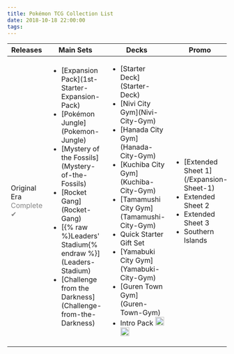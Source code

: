 ```yaml
---
title: Pokémon TCG Collection List
date: 2018-10-18 22:00:00
tags:
---
```


<table>
	<thead>
		<tr>
			<th>Releases</th>
			<th>Main Sets</th>
			<th>Decks</th>
			<th>Promo</th>
		</tr>
	</thead>
	<tbody>
		<tr>
			<td>Original Era<br/><span style="color:#858585">Complete ✔</span></td>
			<td>
				<ul>
					<li>[Expansion Pack](1st-Starter-Expansion-Pack)</li>
					<li>[Pokémon Jungle](Pokemon-Jungle) <img src="https://cdn.bulbagarden.net/upload/2/2f/SetSymbolJungle.png" height="15px" class="nofancybox"/></li>
					<li>[Mystery of the Fossils](Mystery-of-the-Fossils) <img src="https://cdn.bulbagarden.net/upload/e/e6/SetSymbolFossil.png" height="15px" class="nofancybox"/></li>
					<li>[Rocket Gang](Rocket-Gang) <img src="https://cdn.bulbagarden.net/upload/7/7e/SetSymbolTeam_Rocket.png" height="15px" class="nofancybox"/></li>
					<li>[{% raw %}Leaders' Stadium{% endraw %}](Leaders-Stadium) <img src="https://cdn.bulbagarden.net/upload/3/38/SetSymbolGym_Booster.png" height="15px" class="nofancybox"/></li>
					<li>[Challenge from the Darkness](Challenge-from-the-Darkness) <img src="https://cdn.bulbagarden.net/upload/3/38/SetSymbolGym_Booster.png" height="15px" class="nofancybox"/></li>
				</ul>
			</td>
			<td>
				<ul>
					<li>[Starter Deck](Starter-Deck)</li>
					<li>[Nivi City Gym](Nivi-City-Gym)</li>
					<li>[Hanada City Gym](Hanada-City-Gym)</li>
					<li>[Kuchiba City Gym](Kuchiba-City-Gym)</li>
					<li>[Tamamushi City Gym](Tamamushi-City-Gym)</li>
					<li>Quick Starter Gift Set</li>
					<li>[Yamabuki City Gym](Yamabuki-City-Gym)</li>
					<li>[Guren Town Gym](Guren-Town-Gym)</li>
					<li>Intro Pack <img src="https://cdn.bulbagarden.net/upload/2/26/SetSymbolBulbasaurIntroPack.png" height="20px" class="nofancybox"/> <img src="https://cdn.bulbagarden.net/upload/d/d3/SetSymbolSquirtleIntroPack.png" height="20px" class="nofancybox"/></li>
				</ul>
			</td>
			<td>
				<ul>
					<li>[Extended Sheet 1](/Expansion-Sheet-1) <img src="https://cdn.bulbagarden.net/upload/a/af/SetSymbolVending.png" height="16px" class="nofancybox"/></li>
					<li>Extended Sheet 2 <img src="https://cdn.bulbagarden.net/upload/a/af/SetSymbolVending.png" height="16px" class="nofancybox"/></li>
					<li>Extended Sheet 3 <img src="https://cdn.bulbagarden.net/upload/a/af/SetSymbolVending.png" height="16px" class="nofancybox"/></li>
					<li>Southern Islands <img src="https://cdn.bulbagarden.net/upload/9/96/SetSymbolSouthern_Islands.png" height="15px" class="nofancybox"/></li>
				</ul>
			</td>
		</tr>
	</tbody>
</table>

